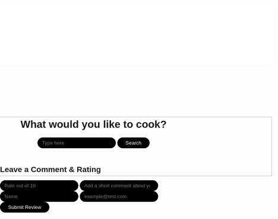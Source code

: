 <html lang="en">
<head>
    <meta charset="UTF-8">
    <meta http-equiv="X-UA-Compatible" content="IE=edge">
    <meta name="viewport" content="width=device-width, initial-scale=1.0">
    <title>ReciPies</title>
    <style>
        @import url('https://fonts.googleapis.com/css2?family=Poppins:ital,wght@0,100;0,200;0,300;0,400;0,500;0,600;0,700;0,800;0,900;1,100;1,200;1,300;1,400;1,500;1,600;1,700;1,800;1,900&display=swap');
        body {
            font-family: 'Poppins', sans-serif;
            justify-content: center;
            align-items: center;
            display: flex;
            flex-direction: column;
            width: 100vw;
            height: 100vh;
            margin: 0px;
            padding: 0px;
        }
        header {
          background-color: #333;
          color: #fff;
          padding: 20px;
          font-size: 20px;
          display: flex;
          justify-content: center;
          align: center;
          text-align: center;
          width: 1400px;
          height: 75px;
          position: absolute;
          top: -10px;
        }
        header a {
          color: #fff;
          text-decoration: none;
          margin: 0 10px;
          align: center;
          font-size: 16px;
          padding: 10px;
        }
        header a:hover {
          text-decoration: underline;
        }
        header h1 {
          font-size: 24px;
          margin: 0;
          padding: 10px;
        }
        header h2 {
          font-size: 24px;
          margin: 0;
          padding: 10px;
        }
        .result {
            border-radius: 12px;
            border: 1px solid black;
            padding: 20px;
            max-width: 300px;
            flex-shrink: 0;
        }
        input {
            background: black;
            border: 2px solid transparent;
            outline: none;
            border-radius: 50px;
            padding-left: 10px;
            padding-right: 20px;
            padding-top: 5px;
            padding-bottom: 5px;
            color: #fff;
            transition: 0.2s;
        }
        input:focus {
            background-color: #fff;
            color: black;
            border: 2px solid black;
        }
        .lds-roller {
            display: inline-block;
            position: relative;
            width: 80px;
            height: 80px;
        }
        .lds-roller div {
            animation: lds-roller 1.2s cubic-bezier(0.5, 0, 0.5, 1) infinite;
            transform-origin: 40px 40px;
        }
        .lds-roller div:after {
            content: " ";
            display: block;
            position: absolute;
            width: 7px;
            height: 7px;
            border-radius: 50%;
            background: black;
            margin: -4px 0 0 -4px;
        }
        .lds-roller div:nth-child(1) {
            animation-delay: -0.036s;
        }
        .lds-roller div:nth-child(1):after {
            top: 63px;
            left: 63px;
        }
        .lds-roller div:nth-child(2) {
            animation-delay: -0.072s;
        }
        .lds-roller div:nth-child(2):after {
            top: 68px;
            left: 56px;
        }
        .lds-roller div:nth-child(3) {
            animation-delay: -0.108s;
        }
        .lds-roller div:nth-child(3):after {
            top: 71px;
            left: 48px;
        }
        .lds-roller div:nth-child(4) {
            animation-delay: -0.144s;
        }
        .lds-roller div:nth-child(4):after {
            top: 72px;
            left: 40px;
        }
        .lds-roller div:nth-child(5) {
            animation-delay: -0.18s;
        }
        .lds-roller div:nth-child(5):after {
            top: 71px;
            left: 32px;
        }
        .lds-roller div:nth-child(6) {
            animation-delay: -0.216s;
        }
        .lds-roller div:nth-child(6):after {
            top: 68px;
            left: 24px;
        }
        .lds-roller div:nth-child(7) {
            animation-delay: -0.252s;
        }
        .lds-roller div:nth-child(7):after {
            top: 63px;
            left: 17px;
        }
        .lds-roller div:nth-child(8) {
            animation-delay: -0.288s;
        }
        .lds-roller div:nth-child(8):after {
            top: 56px;
            left: 12px;
        }
        @keyframes lds-roller {
            0% {
                transform: rotate(0deg);
            }
            100% {
                transform: rotate(360deg);
            }
        }
        button {
            background: black;
            border: 2px solid transparent;
            outline: none;
            border-radius: 50px;
            padding-left: 20px;
            padding-right: 20px;
            padding-top: 5px;
            padding-bottom: 5px;
            color: #fff;
            cursor: pointer;
            transition: 0.2s;
        }
        button:hover {
            background-color: #fff;
            color: black;
            border: 2px solid black;
        }
        #results {
            max-height: 500px;
            overflow: auto;
            display: flex;
            flex-direction: column;
            gap: 10px;
        }
        #favouriteButton {
            background-color: yellow;
            color: black;
            display: flex;
            justify-content: center;
            align-items: center;
            gap: 5px;
            margin-top: 10px;
        }
        #underNav {
            position: fixed;
            height: 160px;
            width: 100%;
            margin-top: -680px;
            background-color: rgb(255, 255, 255);
            display: flex;
            justify-content: center;
            align-items: center;
        }
        p {
            font-size: 12px;
        }
        #instructions {
            display: none;
            justify-content: center;
            align-items: center;
            flex-direction: column;
            text-align: center;
            max-width: 400px;
            border: 1px solid black;
            border-radius: 12px;
            padding: 20px;
        }
        #search_page {
            display: flex;
            flex-direction: column;
            justify-content: center;
            align-items: center;
        }
    </style>
</head>
<body>
    <div id="underNav">
        <img src="https://exchanger.gg/assets/images/overlay-1.svg" , style="width: 100%; margin-top: 600px;">
    </div>
    <div id="search_page">
        <h1>What would you like to cook?</h1>
        <div>
            <input id="searchBar" type="text" placeholder="Type here">
            <button id="searchButton">Search</button>
        </div>
        <br>
        <div id="results">
        </div>
    </div>
    <div id="instructions">
        <button onclick="return_to_search();">Return To Search</button>
        <h1>Instructions</h1>
        <br>
        <b>You will need: </b>
        <p id="youWillNeed"></p>
        <br>
        <b>Method: </b>
        <p id="method"></p>
    </div>
    <!-- <div id="review">
        <button onclick="return_to_search();">Return To Search</button>
        <h1>Review</h1>
        <br>
        <b>User Name: </b>
        <p id="userName"></p>
        <br>
        <b>Comments: </b>
        <p id="comments"></p>
    </div> -->
    <div id="review">
        <h2>Leave a Comment & Rating</h2>
        <div>
            <input id="rating" type="text" placeholder="Rate out of 10">
            <input id="comment" type="text" placeholder="Add a short comment about your experience with this recipe">
            <input id="name" type="text" placeholder="Name">
            <input id="email" type="text" placeholder="example@test.com">
            <button id="submitReview" onclick="addReview(this)">Submit Review</button>
        </div>
        <br>
        <div id="results">
        </div>
    </div>
</body>
<script>
    var logged_in = false;
    var recipies = {};
    function return_to_search() {
        document.getElementById("search_page").style["display"] = "flex";
        document.getElementById("instructions").style.display = "none";
    };
    function open_instructions(object) {
        var instructions = recipies[object];
        document.getElementById("search_page").style["display"] = "none";
        document.getElementById("instructions").style.display = "flex";
        document.getElementById("youWillNeed").innerHTML = instructions[1];
        document.getElementById("method").innerHTML = instructions[0];
    };
    /////////////////////////
    function add_review(object) {
        <!-- var instructions = recipies[object]; -->
        alert("review"); 
        document.getElementById("search_page").style["display"] = "none";
        document.getElementById("review").style.display = "flex";
        document.getElementById("userName").innerHTML = "Soham Kamat";
        document.getElementById("comments").innerHTML = "Excellent";
    };
    //sk code changes 
    // var loadOnce = 0;
    var context, title, ingredients, elem, instructions = null;
    // var correctguesses, incorrectguesses = [];
    // var bodyparts = 0;
    // var gameover = false;
    function debug(x) {
      document.getElementById("demo").innerHTML = x;
    }
    function updateState(res) {
        elem = document.getElementById('title');
        elem.innerHTML = res.title;
        elem = document.getElementById('ingredients');
        elem.innerHTML = res.ingredients;
        elem = document.getElementById('instructions');
        elem.innerHTML = res.instructions;
    }
function addReview(id)
{
    let msg = "";
    debug(msg);
    msg = "You are in addReview function";
    debug(msg);
    receipeId = id.value;
    alert(receipeId)
    context = this.context;
    }
    //////////////////////////////////
    function favourite_recipe() {
        if (!logged_in) {
            alert("You must be logged in!")
        } else {
        };
    }
    document.getElementById("searchButton").addEventListener("click", () => {
        document.getElementById("results").style.overflow = "hidden";
        document.getElementById("results").innerHTML = `<div class="lds-roller"><div></div><div></div><div></div><div></div><div></div><div></div><div></div><div></div></div>`;
        var content = document.getElementById("searchBar").value;
        fetch("http://103.155.92.182:8086/api/search/", {
            "method": "POST",
            "headers": {
                "content-type": "application/json"
            },
            "body": JSON.stringify({
                "item": content
            })
        }).then(Response => {
            document.getElementById("results").style.overflow = "auto";
            recipies = {};
            Response.json().then(Data => {
                if (Data.length > 0) {
                    var html = ``;
                    Data.forEach((v) => {
                        var instruction_id = new Date().getTime().toString() + "_" + Math.random().toString();
                        recipies[instruction_id] = [v.instructions, v.ingredients, v.title]
                        html = html + 
                            <div class="result">
                                <b>${v.title}</b>
                                <p>${v.ingredients.replaceAll("|", "\n")}</p>
                                <button onclick="open_instructions('${instruction_id}')">View Instructions</button>
                                <button onclick="add_review('${instruction_id}')">Review</button>
                                <button onclick="favourite_recipe('${instruction_id}');" id="favouriteButton"><svg xmlns="http://www.w3.org/2000/svg" width="16" height="16" fill="currentColor" class="bi bi-star-fill" viewBox="0 0 16 16">
  <path d="M3.612 15.443c-.386.198-.824-.149-.746-.592l.83-4.73L.173 6.765c-.329-.314-.158-.888.283-.95l4.898-.696L7.538.792c.197-.39.73-.39.927 0l2.184 4.327 4.898.696c.441.062.612.636.282.95l-3.522 3.356.83 4.73c.078.443-.36.79-.746.592L8 13.187l-4.389 2.256z"/>
</svg> Favourite</button>        
                            </div>
                    });
                    document.getElementById("results").innerHTML = html;
                } else {
                    document.getElementById("results").innerHTML = "We found no items for this query!";
                }
            }).catch(E => {
                document.getElementById("results").innerHTML = "We found no items for this query!";
            })
        }).catch(E => {
            document.getElementById("results").innerHTML = "We found no items for this query!";
        })
    })
</script>

</html>